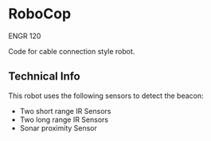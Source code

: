 # RoboCop
ENGR 120 

Code for cable connection style robot.

## Technical Info
This robot uses the following sensors to detect the beacon:
* Two short range IR Sensors
* Two long range IR Sensors
* Sonar proximity Sensor

